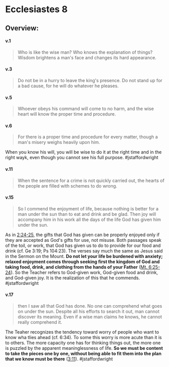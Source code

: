 # Ecclesiastes 8

## Overview:


#### v.1
>Who is like the wise man? Who knows the explanation of things? Wisdom brightens a man's face and changes its hard appearance.

#### v.3
>Do not be in a hurry to leave the king's presence. Do not stand up for a bad cause, for he will do whatever he pleases.

#### v.5
>Whoever obeys his command will come to no harm, and the wise heart will know the proper time and procedure.

#### v.6
>For there is a proper time and procedure for every matter, though a man's misery weighs heavily upon him.

When you know his will, you will be wise to do it at the right time and in the right wayk, even though you cannot see his full purpose.
#jstaffordwright 

#### v.11
>When the sentence for a crime is not quickly carried out, the hearts of the people are filled with schemes to do wrong.

#### v.15
>So I commend the enjoyment of life, because nothing is better for a man under the sun than to eat and drink and be glad. Then joy will accompany him in his work all the days of the life God has given him under the sun.

As in [2:24-25](Eccl2#v.24-25), the gifts that God has given can be properly enjoyed only if they are accepted as God's gifts for use, not misuse. Both passages speak of the toil, or work, that God has given us to do to provide for our food and drink (cf. Ge 3:19; Ps 104:23). The verses say much the same as Jesus said in the Sermon on the Mount. **Do not let your life be burdened with anxiety; relaxed enjoyment comes through seeking first the kingdom of God and taking food, drink, and clothing from the hands of your Father** ([Mt. 6:25-24](Matthew6)). So the Teacher refers to God-given work, God-given food and drink, and God-given joy. It is the realization of this that he commends.
#jstaffordwright 

#### v.17
>then I saw all that God has done. No one can comprehend what goes on under the sun. Despite all his efforts to search it out, man cannot discover its meaning. Even if a wise man claims he knows, he cannot really comprehend it.

The Teaher recognizes the tendency toward worry of people who want to know wha tlies ahead (cf. 6:34). To some this worry is more acute than it is to others. The more capacity one has for thinking things out, the more one is puzzled by the apparent meaninglessness of life. **So we must be content to take the pieces one by one, without being able to fit them into the plan that we know must be there** ([3:11](Eccl3#v.11)).
#jstaffordwright 

